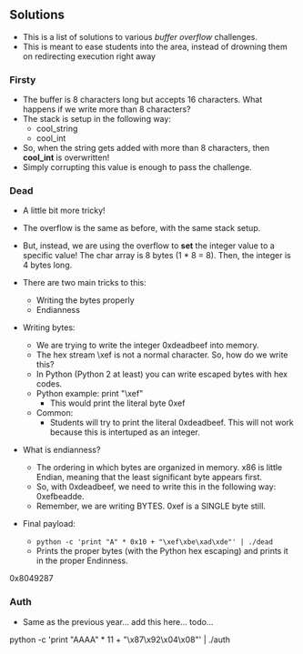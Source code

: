 ## Solutions 
- This is a list of solutions to various *buffer overflow* challenges. 
- This is meant to ease students into the area, instead of drowning them on redirecting execution right away

### Firsty 
- The buffer is 8 characters long but accepts 16 characters. What happens if we write more than 8 characters? 
- The stack is setup in the following way:
	- cool_string 
	- cool_int 
- So, when the string gets added with more than 8 characters, then **cool_int** is overwritten!
- Simply corrupting this value is enough to pass the challenge.


### Dead 
- A little bit more tricky! 
- The overflow is the same as before, with the same stack setup. 
- But, instead, we are using the overflow to **set** the integer value to a specific value! The char array is 8 bytes (1 * 8 = 8). Then, the integer is 4 bytes long.
- There are two main tricks to this: 
	- Writing the bytes properly 
	- Endianness
- Writing bytes: 
	- We are trying to write the integer 0xdeadbeef into memory.
	- The hex stream \xef is not a normal character. So, how do we write this? 
	- In Python (Python 2 at least) you can write escaped bytes with hex codes. 
	- Python example: print "\xef" 
		- This would print the literal byte 0xef
	- Common: 
		- Students will try to print the literal 0xdeadbeef. This will not work because this is intertuped as an integer.
- What is endianness? 

	- The ordering in which bytes are organized in memory. x86 is little Endian, meaning that the least significant byte appears first.
	- So, with 0xdeadbeef, we need to write this in the following way: 0xefbeadde. 
	- Remember, we are writing BYTES. 0xef is a SINGLE byte still.

- Final payload:
	- `python -c 'print "A" * 0x10 + "\xef\xbe\xad\xde"' | ./dead`
	- Prints the proper bytes (with the Python hex escaping) and prints it in the proper Endinness.

0x8049287
### Auth
- Same as the previous year... add this here... todo...

python -c 'print "AAAA" * 11 + "\x87\x92\x04\x08"' | ./auth